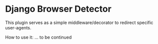 Django Browser Detector
=======================

This plugin serves as a simple middleware/decorator to redirect specific user-agents.

How to use it:
... to be continued